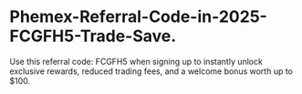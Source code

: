 # Phemex-Referral-Code-in-2025-FCGFH5-Trade-Save.
Use this referral code: FCGFH5 when signing up to instantly unlock exclusive rewards, reduced trading fees, and a welcome bonus worth up to $100. 
